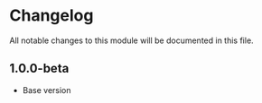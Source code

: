 # Changelog
All notable changes to this module will be documented in this file.

## 1.0.0-beta

- Base version